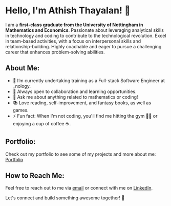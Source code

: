 # Hello, I'm Athish Thayalan! 👋

I am a **first-class graduate from the University of Nottingham in Mathematics and Economics**. Passionate about leveraging analytical skills in technology and coding to contribute to the technological revolution. Excel in team-based activities, with a focus on interpersonal skills and relationship-building. Highly coachable and eager to pursue a challenging career that enhances problem-solving abilities.

## About Me:
- 🔭 I’m currently undertaking training as a Full-stack Software Engineer at _nology.
- 👯 Always open to collaboration and learning opportunities.
- 💬 Ask me about anything related to mathematics or coding!
- 📚 Love reading, self-improvement, and fantasy books, as well as games.
- ⚡ Fun fact: When I'm not coding, you'll find me hitting the gym 🏋🏿 or enjoying a cup of coffee ☕.

## Portfolio:
Check out my portfolio to see some of my projects and more about me: [Portfolio](https://athishthayalan.github.io/portfolio/)

## How to Reach Me:
Feel free to reach out to me via [email](mailto:athish.thayalan@example.com) or connect with me on [LinkedIn](https://www.linkedin.com/in/athishthayalan/).

Let's connect and build something awesome together! 🚀
